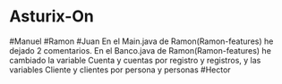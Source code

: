 # Asturix-On
#Manuel
#Ramon
#Juan
En el Main.java de Ramon(Ramon-features) he dejado 2 comentarios.
En el Banco.java de Ramon(Ramon-features) he cambiado la variable Cuenta y cuentas por registro y registros, y las variables Cliente y clientes por persona y personas
#Hector
